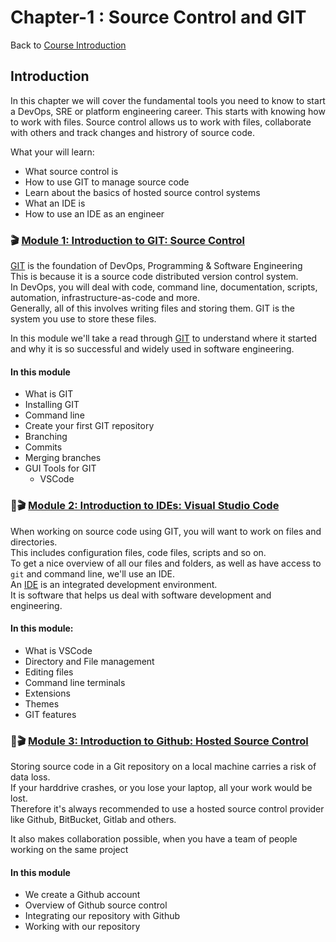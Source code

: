 # Chapter-1 : Source Control and GIT

Back to [Course Introduction](../../README.md)

## Introduction

In this chapter we will cover the fundamental tools you need to know to start a DevOps, SRE or platform engineering career. This starts with knowing how to work with files. Source control allows us to work with files, collaborate with others and track changes and histrory of source code.

What your will learn:
* What source control is
* How to use GIT to manage source code
* Learn about the basics of hosted source control systems
* What an IDE is
* How to use an IDE as an engineer

### 🎬 [Module 1: Introduction to GIT: Source Control](../../content/source-control/git/README.md)

[GIT](https://en.wikipedia.org/wiki/Git) is the foundation of DevOps, Programming & Software Engineering </br> 
This is because it is a source code distributed version control system. </br>
In DevOps, you will deal with code, command line, documentation, scripts, automation, infrastructure-as-code and more. </br>
Generally, all of this involves writing files and storing them.
GIT is the system you use to store these files. </br>

In this module we'll take a read through [GIT](https://en.wikipedia.org/wiki/Git) to understand where it started and why it is so successful and widely used in software engineering. </br>

#### In this module

* What is GIT
* Installing GIT
* Command line
* Create your first GIT repository
* Branching
* Commits
* Merging branches
* GUI Tools for GIT
  * VSCode


### 🚧🎬 [Module 2: Introduction to IDEs: Visual Studio Code]()

When working on source code using GIT, you will want to work on files and directories. </br>
This includes configuration files, code files, scripts and so on. </br>
To get a nice overview of all our files and folders, as well as have access to `git` and command line, we'll use an IDE. </br>
An [IDE](https://en.wikipedia.org/wiki/Integrated_development_environment) is an integrated development environment. </br>
It is software that helps us deal with software development and engineering. </br>

#### In this module:

* What is VSCode
* Directory and File management
* Editing files
* Command line terminals
* Extensions
* Themes
* GIT features


### 🚧🎬 [Module 3: Introduction to Github: Hosted Source Control]()

Storing source code in a Git repository on a local machine carries a risk of data loss. </br>
If your harddrive crashes, or you lose your laptop, all your work would be lost. </br>
Therefore it's always recommended to use a hosted source control provider like Github, BitBucket, Gitlab and others. </br>

It also makes collaboration possible, when you have a team of people working on the same project </br>

#### In this module

* We create a Github account
* Overview of Github source control
* Integrating our repository with Github
* Working with our repository
